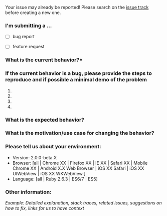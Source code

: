 <!--- Provide a general summary of the issue in the Title above -->

Your issue may already be reported!
Please search on the [issue track](../) before creating a new one.

### I'm submitting a ...
<!-- To check, put an `x` in the box below that applies. Like this: `[x]` -->
- [ ] bug report
- [ ] feature request


### What is the current behavior?*
<!--- If describing a bug, tell us what happens instead of the expected behavior -->
<!--- If suggesting a change/improvement, explain the difference from current behavior -->


### If the current behavior is a bug, please provide the steps to reproduce and if possible a minimal demo of the problem
<!--- Provide a link to a live example of an unambiguous set of steps to -->
<!--- reproduce this bug. Include code to reproduce, if relevant -->
1.
2.
3.
4.


### What is the expected behavior?
<!--- If you're describing a bug, tell us what should happen -->
<!--- If you're suggesting a change/enhancement/improvement, tell us how it should work -->


### What is the motivation/use case for changing the behavior?



### Please tell us about your environment:
- Version: 2.0.0-beta.X
- Browser: [all | Chrome XX | Firefox XX | IE XX | Safari XX | Mobile Chrome XX | Android X.X Web Browser | iOS XX Safari | iOS XX UIWebView | iOS XX WKWebView ]
- Language: [all | Ruby 2.6.3 | ES6/7 | ES5]


### Other information:
*Example: Detailed explanation, stack traces, related issues, suggestions on how to fix, links for us to have context*